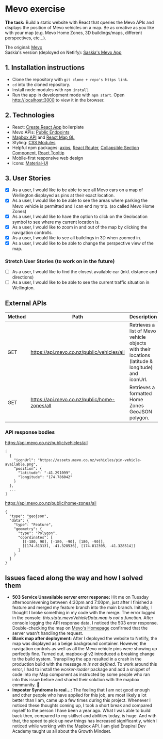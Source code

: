 # Mevo exercise
**The task:** Build a static website with React that queries the Mevo APIs and displays the position of Mevo vehicles on a map. 
Be as creative as you like with your map (e.g. Mevo Home Zones, 3D buildings/maps, different perspectives, etc...).

The original: [Mevo](https://mevo.co.nz/) <br />
Saskia's version (deployed on Netlify): [Saskia's Mevo App](https://saskias-mevo-map.netlify.app/)

## 1. Installation instructions
* Clone the repository with ```git clone + repo's https link```.
* ```cd``` into the cloned repository.
* Install node modules with ```npm install```.
* Run the app in development mode with ```npm start```. 
Open [http://localhost:3000](http://localhost:3000) to view it in the browser.

## 2. Technologies
* React: [Create React App](https://github.com/facebook/create-react-app) boilerplate
* Mevo APIs: [Public Endpoints](https://developer.mevo.co.nz/docs/public/introduction)
* [Mapbox API](https://docs.mapbox.com/) and [React Map GL](https://visgl.github.io/react-map-gl/)
* Styling: [CSS Modules](https://github.com/css-modules/css-modules)
* Helpful npm packages: [axios](https://www.npmjs.com/package/axios), [React Router](https://reactrouter.com/), [Collapsible Section Component](https://www.npmjs.com/package/react-collapsible), [React Tooltip](https://www.npmjs.com/package/react-tooltip) 
* Mobile-first responsive web design
* Icons: [Material-UI](https://material-ui.com/components/material-icons/)

## 3. User Stories
- [x] As a user, I would like to be able to see all Mevo cars on a map of Wellington displayed as pins at their exact location.
- [x] As a user, I would like to be able to see the areas where parking the Mevo vehicle is permitted and I can end my trip. (so called Mevo Home Zones)
- [x] As a user, I would like to have the option to click on the Geolocation symbol to see where my current location is.
- [x] As a user, I would like to zoom in and out of the map by clicking the navigation controlls.
- [x] As a user, I would like to see all buildings in 3D when zoomed in.
- [x] As a user, I would like to be able to change the perspective view of the map.

### Stretch User Stories (to work on in the future)
- [ ] As a user, I would like to find the closest available car (inkl. distance and directions)
- [ ] As a user, I would like to be able to see the current traffic situation in Wellington.

## External APIs

| Method | Path | Description |
|---|---|---|
| GET | https://api.mevo.co.nz/public/vehicles/all | Retrieves a list of Mevo vehicle objects with their locations (latitude & longitude) and iconUrl. |
| GET | https://api.mevo.co.nz/public/home-zones/all | Retrieves a formatted Home Zones GeoJSON polygon. |

### API response bodies
https://api.mevo.co.nz/public/vehicles/all

```
[
  {
    "iconUrl": "https://assets.mevo.co.nz/vehicles/pin-vehicle-available.png",
    "position": {
      "latitude": "-41.291099",
      "longitude": "174.786042"
    }
  },
  ...
]
```

https://api.mevo.co.nz/public/home-zones/all

```
{
  "type": "geojson",
  "data": {
    "type": "Feature",
    "geometry": {
      "type": "Polygon",
      "coordinates": [
        [[-180, 90], [-180, -90], [180, -90]],
        [[174.813131, -41.328536], [174.812305, -41.328514]]
      ]
    }
  }
}
```


## Issues faced along the way and how I solved them
* **503 Service Unavailable server error response:** Hit me on Tuesday afternoon/evening between 4:30pm and 7:00pm, just after I finished a feature and merged my feature branch into the main branch. 
Initially, I thought I broke something in my code with the merge. The error logged in the console: *this.state.mevoVehicleData.map is not a function*. After console logging the API response data, I noticed the 503 error response. Double-checking the map on [Mevo's Homepage](https://mevo.co.nz/wellington/home-zone) confirmed that the server wasn't handling the request.
* **Blank map after deployment:** After I deployed the website to Netlify, the map was displayed as a beige background container.
However, the navigation controls as well as all the Mevo vehicle pins were showing up perfectly fine. 
Turned out, mapbox-gl v2 introduced a breaking change to the build system. Transpiling the app resulted in a crash in the production build with the message *m is not defined*. To work around this error, I had to install the *worker-loader* package and add a snippet of code into my Map component as instructed by some people who ran into this issue before and shared their solution with the mapbox community. :green_heart:
* **Imposter Syndrome is real...:** The feeling that I am not good enough and other people who have applied for this job, are most likely a lot better than I am, came up a few times during this project. Whenever I noticed these thoughts coming up, I took a short break and compared myself to the person I have been a year ago. What I was able to build back then, compared to my skillset and abilities today, is huge. And with that, the speed to pick up new things has increased significantly, which I noticed while working with the Mapbox API. I am glad Enspiral Dev Academy taught us all about the Growth Mindset.
